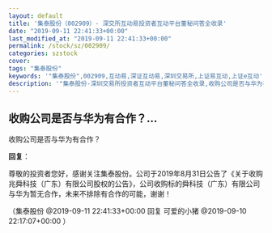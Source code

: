 ```yaml
---
layout: default
title: '集泰股份（002909）- 深交所互动易投资者互动平台董秘问答全收录'
date: "2019-09-11 22:41:33+00:00"
last_modified_at: "2019-09-11 22:41:33+00:00"
permalink: /stock/sz/002909/
categories: szstock
cover: 
tags: "集泰股份"
keywords: '"集泰股份",002909,互动易,深证互动易,深圳交易所,上证易互动,上证e互动'
description: '"集泰股份-深圳交易所投资者互动平台董秘问答全收录,收购公司是否与华为有合作？"'
---
```


## 收购公司是否与华为有合作？...

收购公司是否与华为有合作？

**回复**：

尊敬的投资者您好，感谢关注集泰股份。公司于2019年8月31日公告了《关于收购兆舜科技（广东）有限公司股权的公告》，公司收购标的舜科技（广东）有限公司与华为暂无合作，未来不排除有合作的可能，谢谢！ 

（集泰股份  @2019-09-11 22:41:33+00:00 回复 可爱的小猪  @2019-09-10 22:17:07+00:00 ）

